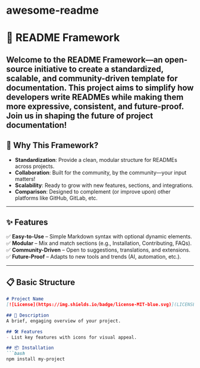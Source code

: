 # awesome-readme
# 📖 README Framework 

Welcome to the **README Framework**—an open-source initiative to create a standardized, scalable, and community-driven template for documentation. This project aims to simplify how developers write READMEs while making them more expressive, consistent, and future-proof. Join us in shaping the future of project documentation!
---

## 🚀 Why This Framework?
- **Standardization**: Provide a clean, modular structure for READMEs across projects.  
- **Collaboration**: Built for the community, by the community—your input matters!  
- **Scalability**: Ready to grow with new features, sections, and integrations.  
- **Comparison**: Designed to complement (or improve upon) other platforms like GitHub, GitLab, etc.  

---

## ✨ Features  
✅ **Easy-to-Use** – Simple Markdown syntax with optional dynamic elements.  
✅ **Modular** – Mix and match sections (e.g., Installation, Contributing, FAQs).  
✅ **Community-Driven** – Open to suggestions, translations, and extensions.  
✅ **Future-Proof** – Adapts to new tools and trends (AI, automation, etc.).  

---

## 📋 Basic Structure  
```markdown
# Project Name  
[![License](https://img.shields.io/badge/license-MIT-blue.svg)](LICENSE)  

## 🌟 Description  
A brief, engaging overview of your project.  

## 🛠️ Features  
- List key features with icons for visual appeal.  

## 📦 Installation  
```bash  
npm install my-project  

